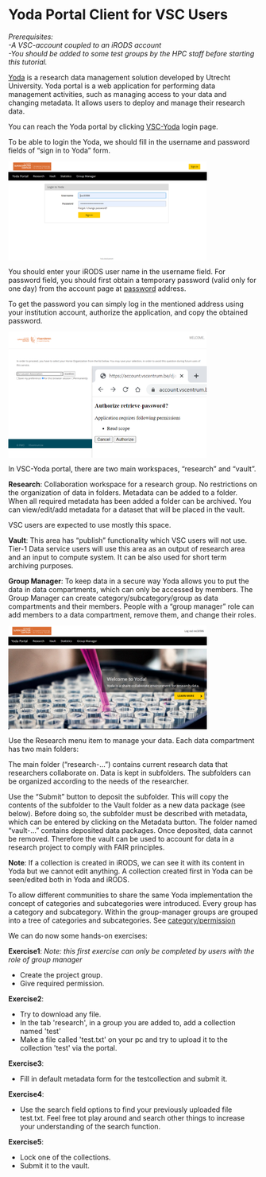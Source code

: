 # Yoda Portal Client for VSC Users

*Prerequisites:*  
*-A VSC-account coupled to an iRODS account*    
*-You should be added to some test groups by the HPC staff before starting this tutorial.*

[Yoda](https://yoda.uu.nl/yoda-uu-nl/what-is-yoda/index.html) is a research data management solution developed by Utrecht University. Yoda portal is a web application for performing data management activities, such as managing access to your data and changing metadata. It allows users to deploy and manage their research data.

You can reach the Yoda portal by clicking [VSC-Yoda]( https://icts-p-hpc-yoda-portal.cloud.icts.kuleuven.be/user/login) login page.

To be able to login the Yoda, we should fill in the username and password fields of “sign in to Yoda” form.

<img align="center" src="img/yoda_login.png" width="400px">

You should enter your iRODS user name in the username field. For password field, you should first obtain a temporary password (valid only for one day) from the account page at [password](https://vsc-passwd.icts.kuleuven.be) address. 

To get the password you can simply log in the mentioned address using your institution account, authorize the application, and copy the obtained password.

<img align="center" src="img/yoda_password.png" width="400px">

In VSC-Yoda portal, there are two main workspaces, “research” and “vault”.

**Research**: Collaboration workspace for a research group. No restrictions on the organization of data in folders. Metadata can be added to a folder. When all required metadata has been added a folder can be archived. You can view/edit/add metadata for a dataset that will be placed in the vault.

VSC users are expected to use mostly this space.

**Vault**: This area has “publish” functionality which VSC users will not use. Tier-1 Data service users will use this area as an output of research area and an input to compute system. It can be also used for short term archiving purposes.

**Group Manager**: To keep data in a secure way Yoda allows you to put the data in data compartments, which can only be accessed by members. The Group Manager can create category/subcategory/group as data compartments and their members. People with a “group manager” role can add members to a data compartment, remove them, and change their roles.

<img align="center" src="img/yoda_general.png" width="400px">

Use the Research menu item to manage your data. Each data compartment has two main folders:

The main folder (“research-…”) contains current research data that researchers collaborate on. Data is kept in subfolders. The subfolders can be organized according to the needs of the researcher.

Use the “Submit” button to deposit the subfolder. This will copy the contents of the subfolder to the Vault folder as a new data package (see below). Before doing so, the subfolder must be described with metadata, which can be entered by clicking on the Metadata button. The folder named “vault-…” contains deposited data packages. Once deposited, data cannot be removed. Therefore the vault can be used to account for data in a research project to comply with FAIR principles.

**Note**: If a collection is created in iRODS, we can see it with its content in Yoda but we cannot edit anything. A collection created first in Yoda can be seen/edited both in Yoda and iRODS.

To allow different communities to share the same Yoda implementation the concept of categories and subcategories were introduced. Every group has a category and subcategory. Within the group-manager groups are grouped into a tree of categories and subcategories. See [category/permission](https://github.com/UtrechtUniversity/yoda/blob/development/docs/design/group-manager.md)

We can do now some hands-on exercises:

**Exercise1**:
*Note: this first exercise can only be completed by users with the role of group manager*  
- Create the project group.
- Give required permission.

**Exercise2**:

- Try to download any file.
- In the tab 'research', in a group you are added to, add a collection named 'test' 
- Make a file called 'test.txt' on your pc and try to upload it to the collection 'test' via the portal.

**Exercise3**:

- Fill in default metadata form for the testcollection and submit it.

**Exercise4**:

- Use the search field options to find your previously uploaded file test.txt. Feel free tot play around and search other things to increase your understanding of the search function.

**Exercise5**:

- Lock one of the collections.
- Submit it to the vault.

